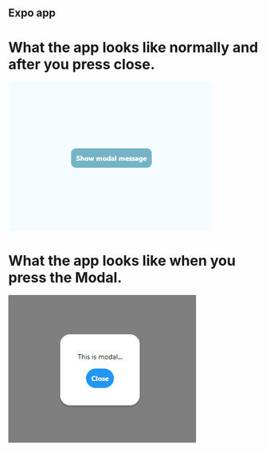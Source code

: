 ## Expo app

# What the app looks like normally and after you press close.

![App Screenshot](./assets/modal.png)

# What the app looks like when you press the Modal.

![App Screenshot when Modal is pressed](./assets/modalPressed.png)
